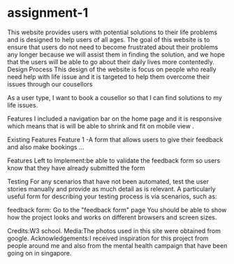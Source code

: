 # assignment-1
This website provides users with potential solutions to their life problems and is designed to help users of all ages. The goal of this website is to ensure that users do not need to become frustrated about their problems any longer because we will assist them in finding the solution, and we hope that the users will be able to go about their daily lives more contentedly.
Design Process
This design of the website is focus on people who really need help with life issue and it is targeted to help them overcome their issues through our cousellors


As a user type, I want to book a cousellor so that I can find solutions to my life issues.


Features
I included a navigation bar on the home page and it is responsive which means that is will be able to shrink and fit on mobile view .


Existing Features
Feature 1 -A form that allows users to give their feedback and also make bookings
...

Features Left to Implement:be able to validate the feedback form so users know that they have already submitted the form




Testing
For any scenarios that have not been automated, test the user stories manually and provide as much detail as is relevant. A particularly useful form for describing your testing process is via scenarios, such as:

feedback form:
Go to the "feedback form" page
You should be able to show how the project looks and works on different browsers and screen sizes.



Credits:W3 school.
Media:The photos used in this site were obtained from google.
Acknowledgements:I received inspiration for this project from people around me and also from the mental health campaign that have been going on in singapore.
